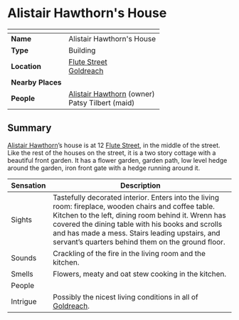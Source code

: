# Alistair Hawthorn's House

| []() | |
| --- | --- |
| **Name** | Alistair Hawthorn's House |
| **Type** | Building |
| **Location** | [Flute Street](flute-street.md)<br>[Goldreach](README.md) |
| **Nearby Places** | |
| **People** | [Alistair Hawthorn](../../../../characters/alistair-hawthorn.md) (owner)<br>Patsy Tilbert (maid) |

## Summary

[Alistair Hawthorn](../../../../characters/alistair-hawthorn.md)’s house is at 12 [Flute Street](flute-street.md), in the middle of the street. Like the rest of the houses on the street, it is a two story cottage with a beautiful front garden. It has a flower garden, garden path, low level hedge around the garden, iron front gate with a hedge running around it.

| Sensation | Description |
| ---- | --- |
| Sights | Tastefully decorated interior. Enters into the living room: fireplace, wooden chairs and coffee table. Kitchen to the left, dining room behind it. Wrenn has covered the dining table with his books and scrolls and has made a mess. Stairs leading upstairs, and servant’s quarters behind them on the ground floor. |
| Sounds | Crackling of the fire in the living room and the kitchen. |
| Smells | Flowers, meaty and oat stew cooking in the kitchen. |
| People | |
| Intrigue | Possibly the nicest living conditions in all of [Goldreach](README.md). |
